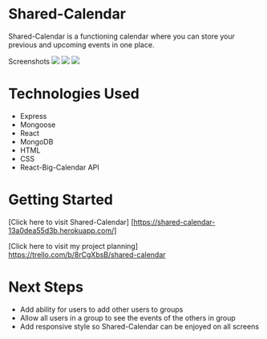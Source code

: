 # Shared-Calendar

Shared-Calendar is a functioning calendar where you can store your previous and upcoming events in one place. 

Screenshots
<img src="https://i.imgur.com/cexZro6.png">
<img src="https://i.imgur.com/12o3YXt.png">
<img src="https://i.imgur.com/Iqa0ZAx.png">


# Technologies Used

- Express
- Mongoose
- React
- MongoDB
- HTML
- CSS
- React-Big-Calendar API

# Getting Started

[Click here to visit Shared-Calendar] [https://shared-calendar-13a0dea55d3b.herokuapp.com/]

[Click here to visit my project planning] https://trello.com/b/8rCgXbsB/shared-calendar

# Next Steps

- Add ability for users to add other users to groups 
- Allow all users in a group to see the events of the others in group
- Add responsive style so Shared-Calendar can be enjoyed on all screens

